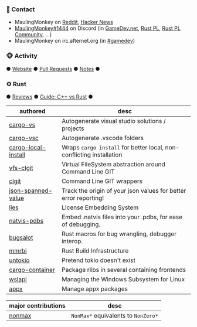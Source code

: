 ### 💬 Contact

* MaulingMonkey on [Reddit](https://www.reddit.com/user/MaulingMonkey), [Hacker News](https://news.ycombinator.com/user?id=MaulingMonkey)
* [MaulingMonkey#1444](https://discordapp.com/users/261743851696291841) on Discord (in [GameDev.net](https://discord.gg/nxAZMPU), [Rust PL](https://discord.gg/rust-lang), [Rust PL Community](https://discord.gg/aVESxV8), ...)
* MaulingMonkey on irc.afternet.org (in [#gamedev](https://chat.mibbit.com/?channel=%23gamedev&server=irc.afternet.org))

### 🐵 Activity

● [Website](https://maulingmonkey.com/) ● [Pull Requests](https://github.com/pulls?q=is%3Apr+author%3AMaulingMonkey+archived%3Afalse+-user%3AMaulingMonkey) ● [Notes](https://github.com/MaulingMonkey/notes) ●

### ⚙️ Rust

● [Reviews](https://github.com/MaulingMonkey/rust-reviews) ● [Guide: C++ vs Rust](https://maulingmonkey.com/guide/cpp-vs-rust/) ●

| authored | desc |
| -------- | ---- |
| [cargo-vs](https://github.com/MaulingMonkey/cargo-vs) | Autogenerate visual studio solutions / projects
| [cargo-vsc](https://github.com/MaulingMonkey/cargo-vsc) | Autogenerate .vscode folders
| [cargo-local-install](https://github.com/MaulingMonkey/cargo-local-install) | Wraps `cargo install` for better local, non-conflicting installation
| [vfs-clgit](https://github.com/MaulingMonkey/vfs-clgit) | Virtual FileSystem abstraction around Command Line GIT
| [clgit](https://github.com/MaulingMonkey/clgit) | Command Line GIT wrappers
| [json-spanned-value](https://github.com/MaulingMonkey/json-spanned-value) | Track the origin of your json values for better error reporting!
| [lies](https://github.com/MaulingMonkey/lies) | LIcense Embedding System
| [natvis-pdbs](https://github.com/MaulingMonkey/natvis-pdbs) | Embed .natvis files into your .pdbs, for ease of debugging.
| [bugsalot](https://github.com/MaulingMonkey/bugsalot) | Rust macros for bug wrangling, debugger interop.
| [mmrbi](https://github.com/MaulingMonkey/mmrbi) | Rust Build Infrastructure
| [untokio](https://github.com/MaulingMonkey/untokio) | Pretend tokio doesn't exist
| [cargo-container](https://github.com/MaulingMonkey/cargo-container) | Package rlibs in several containing frontends
| [wslapi](https://github.com/MaulingMonkey/wslapi) | Managing the Windows Subsystem for Linux
| [appx](https://github.com/MaulingMonkey/appx) | Manage appx packages

| major contributions | desc |
| ------------------- | ---- |
| [nonmax](https://github.com/LPGhatguy/nonmax/pulls?q=is%3Apr+author%3AMaulingMonkey) | `NonMax*` equivalents to `NonZero*`


<!--
**MaulingMonkey/MaulingMonkey** is a ✨ _special_ ✨ repository because its `README.md` (this file) appears on your GitHub profile.

Here are some ideas to get you started:

- 🔭 I’m currently working on ...
- 🌱 I’m currently learning ...
- 👯 I’m looking to collaborate on ...
- 🤔 I’m looking for help with ...
- 💬 Ask me about ...
- 📫 How to reach me: ...
- 😄 Pronouns: ...
- ⚡ Fun fact: ...
-->
